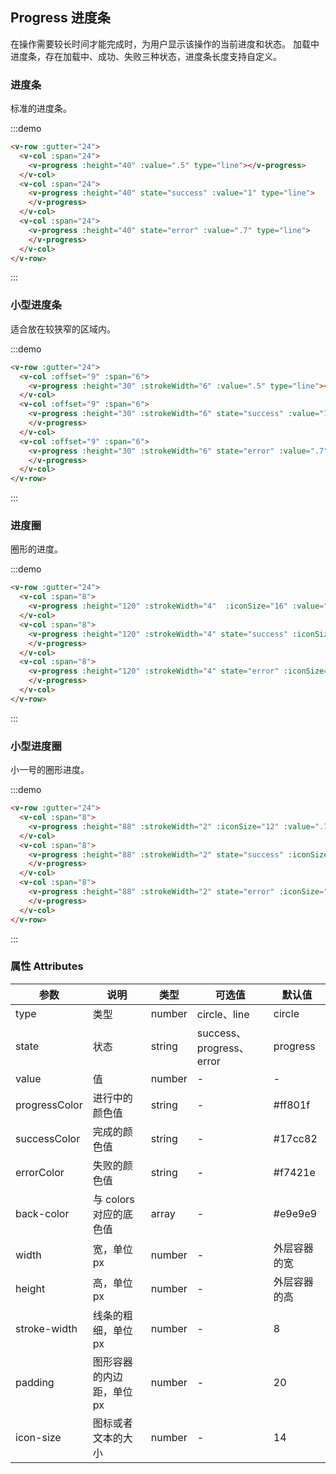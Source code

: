 ## Progress 进度条

在操作需要较长时间才能完成时，为用户显示该操作的当前进度和状态。 加载中进度条，存在加载中、成功、失败三种状态，进度条长度支持自定义。

### 进度条

标准的进度条。

:::demo

```html 
<v-row :gutter="24">
  <v-col :span="24">
    <v-progress :height="40" :value=".5" type="line"></v-progress>
  </v-col>
  <v-col :span="24">
    <v-progress :height="40" state="success" :value="1" type="line">
    </v-progress>
  </v-col>
  <v-col :span="24">
    <v-progress :height="40" state="error" :value=".7" type="line">
    </v-progress>
  </v-col>
</v-row>
```

:::
### 小型进度条

适合放在较狭窄的区域内。

:::demo

```html 
<v-row :gutter="24">
  <v-col :offset="9" :span="6">
    <v-progress :height="30" :strokeWidth="6" :value=".5" type="line"></v-progress>
  </v-col>
  <v-col :offset="9" :span="6">
    <v-progress :height="30" :strokeWidth="6" state="success" :value="1" type="line">
    </v-progress>
  </v-col>
  <v-col :offset="9" :span="6">
    <v-progress :height="30" :strokeWidth="6" state="error" :value=".7" type="line">
    </v-progress>
  </v-col>
</v-row>
```

:::



### 进度圈

圈形的进度。

:::demo

```html
<v-row :gutter="24">
  <v-col :span="8">
    <v-progress :height="120" :strokeWidth="4"  :iconSize="16" :value=".7"></v-progress>
  </v-col>
  <v-col :span="8">
    <v-progress :height="120" :strokeWidth="4" state="success" :iconSize="24" :value="1">
    </v-progress>
  </v-col>
  <v-col :span="8">
    <v-progress :height="120" :strokeWidth="4" state="error" :iconSize="24" :value=".7">
    </v-progress>
  </v-col>
</v-row>

```

:::

### 小型进度圈

小一号的圈形进度。

:::demo

```html
<v-row :gutter="24">
  <v-col :span="8">
    <v-progress :height="88" :strokeWidth="2" :iconSize="12" :value=".7"></v-progress>
  </v-col>
  <v-col :span="8">
    <v-progress :height="88" :strokeWidth="2" state="success" :iconSize="16" :value="1">
    </v-progress>
  </v-col>
  <v-col :span="8">
    <v-progress :height="88" :strokeWidth="2" state="error" :iconSize="16" :value=".7">
    </v-progress>
  </v-col>
</v-row>

```

:::

### 属性 Attributes

| 参数         | 说明                      | 类型   | 可选值       | 默认值       |
| ------------ | ------------------------- | ------ | ------------ | ------------ |
| type         | 类型                      | number | circle、line | circle       |
| state        | 状态                      | string | success、progress、error  | progress    |
| value        | 值                        | number | -            | -            |
| progressColor | 进行中的颜色值          | string  | -            | #ff801f  |
| successColor  | 完成的颜色值          | string  | -            | #17cc82         |
| errorColor  | 失败的颜色值          | string  | -            | #f7421e         |
| back-color   | 与 colors 对应的底色值    | array  | -            | #e9e9e9  |
| width        | 宽，单位 px               | number | -            | 外层容器的宽 |
| height       | 高，单位 px               | number | -            | 外层容器的高 |
| stroke-width | 线条的粗细，单位 px       | number | -            | 8            |
| padding      | 图形容器的内边距，单位 px | number | -            | 20           |
| icon-size    | 图标或者文本的大小 | number | -            | 14         |

